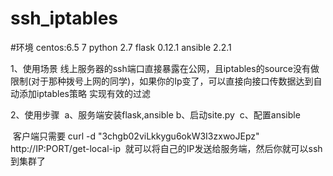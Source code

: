 # ssh_iptables
#环境
centos:6.5 7
python 2.7
flask 0.12.1
ansible 2.2.1

1、使用场景
线上服务器的ssh端口直接暴露在公网，且iptables的source没有做限制(对于那种拨号上网的同学)，如果你的Ip变了，可以直接向接口传数据达到自动添加iptables策略
实现有效的过滤


2、使用步骤
  a、服务端安装flask,ansible
  b、启动site.py
  c、配置ansible
  
  客户端只需要 curl -d "3chgb02viLkkygu6okW3I3zxwoJEpz" http://IP:PORT/get-local-ip
  就可以将自己的IP发送给服务端，然后你就可以ssh到集群了
